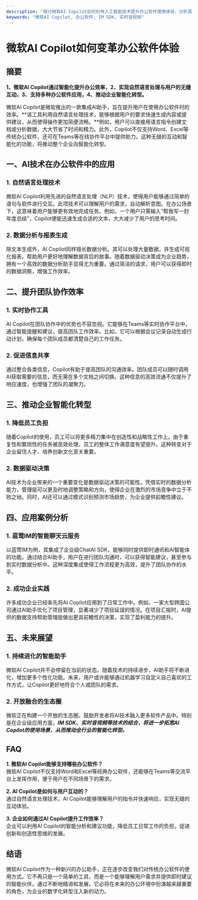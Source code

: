 ```yaml
---
description: "探讨微软AI Copilot如何利用人工智能技术提升办公软件使用体验，分析其对日常工作的影响与未来展望。"
keywords: "微软AI Copilot, 办公软件, IM SDK, 实时音视频"
---
```

# 微软AI Copilot如何变革办公软件体验

## 摘要

**1、微软AI Copilot通过智能化提升办公效率，2、实现自然语言处理与用户的无缝互动，3、支持多种办公软件应用，4、推动企业智能化转型。**

微软AI Copilot是微软推出的一款集成AI助手，旨在提升用户在使用办公软件时的效率。**该工具利用自然语言处理技术，能够根据用户的要求快速生成内容或提供建议，从而使得操作更加简便流畅。**例如，用户可以直接用语言指令创建文档或分析数据，大大节省了时间和精力。此外，Copilot不仅支持Word、Excel等传统办公软件，还可在Teams等在线协作平台中提供助力。这种无缝的互动和智能化的功能，将推动整个企业向智能化转型。

## 一、AI技术在办公软件中的应用

### 1. 自然语言处理技术

微软AI Copilot利用先进的自然语言处理（NLP）技术，使得用户能够通过简单的语句与软件进行交互。此项技术可以理解用户的需求，自动解析意图。在办公场景下，这意味着用户能够更有效地完成任务。例如，一个用户只需输入“帮我写一封年度总结”，Copilot便能迅速生成合适的文本，大大减少了用户的思考时间。

### 2. 数据分析与报表生成

除文本生成外，AI Copilot同样擅长数据分析。其可以处理大量数据，并生成可视化报表，帮助用户更好地理解数据背后的故事。随着数据驱动决策成为企业趋势，拥有一个高效的数据分析助手显得尤为重要。通过简洁的请求，用户可以获得即时的数据洞察，增强工作效率。

## 二、提升团队协作效率

### 1. 实时协作工具

AI Copilot在团队协作中的优势也不容忽视。它能够在Teams等实时协作平台中，通过智能提醒和建议，提高团队工作效率。比如，它可以根据会议记录自动生成行动计划，确保每个团队成员都清楚自己的工作任务。

### 2. 促进信息共享

通过整合各类信息，Copilot有助于提高团队的沟通效率。团队成员可以随时调用AI获取需要的信息，而无需在多个文档之间切换。这种信息的高效流通不仅提升了响应速度，也增强了团队的凝聚力。

## 三、推动企业智能化转型

### 1. 降低员工负担

随着Copilot的使用，员工可以将更多精力集中在创造性和战略性工作上。由于重复性和繁琐性的任务被高效处理，员工的整体工作满意度有望提升。这种转变对于企业留住人才、培养创新文化至关重要。

### 2. 数据驱动决策

AI技术为企业带来的一个重要变化是数据驱动决策的可能性。凭借实时的数据分析能力，管理层可以更及时地调整策略和方向，使得企业在激烈的市场竞争中立于不败之地。同时，AI还可以通过模式识别预测市场趋势，为企业提供前瞻性建议。

## 四、应用案例分析

### 1. 蓝莺IM的智能聊天云服务

以蓝莺IM为例，其集成了企业级ChatAI SDK，能够同时提供即时通讯和AI智能体的功能。通过结合AI助手，用户在进行团队沟通时，可以获得智能建议，甚至参与到实时数据分析中。这种深度集成使得工作流程更为高效，提升了团队协作的水平。

### 2. 成功企业实践

许多成功企业已经率先将AI Copilot应用到了日常工作中。例如，一家大型跨国公司通过AI助手优化了项目管理，显著减少了项目延误的情况。在项目汇报时，AI提供的数据支持帮助管理层做出更具前瞻性的决策，实现了盈利能力的提升。

## 五、未来展望

### 1. 持续进化的智能助手

微软AI Copilot并不会停留在当前的状态。随着技术的持续进步，AI助手将不断进化，增加更多个性化功能。未来，用户或许能够通过机器学习自定义自己喜欢的工作方式，让Copilot更好地符合个人或团队的需求。

### 2. 开放融合的生态圈

微软正在构建一个开放的生态圈，鼓励开发者将AI技术融入更多软件产品中。特别是在企业级应用方面，***IM SDK、实时音视频等技术的结合，将进一步拓宽AI Copilot的使用场景，从而推动全行业的智能化转型。***

## FAQ

**1. 微软AI Copilot能够支持哪些办公软件？**  
微软AI Copilot不仅支持Word和Excel等经典办公软件，还能够在Teams等交流平台上发挥作用，便于用户在不同场景下的需求。

**2. AI Copilot是如何与用户互动的？**  
通过自然语言处理技术，AI Copilot能够理解用户的指令并快速响应，实现无缝的互动体验。

**3. 企业如何通过AI Copilot提升工作效率？**  
企业可以利用AI Copilot的智能分析和建议功能，降低员工日常工作的负担，促进创新和创造性思维的发展。

## 结语

微软AI Copilot作为一种新兴的办公助手，正在逐步改变我们对传统办公软件的使用方式。它不再只是一个简单的工具，而是一个能够理解用户需求并提供即时建议的智能伙伴。通过不断地精进和发展，它必将在未来的办公环境中扮演越来越重要的角色，为企业的数字化转型注入新的动力。
